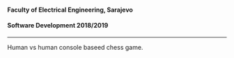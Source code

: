 #### Faculty of Electrical Engineering, Sarajevo
#### Software Development 2018/2019

---

Human vs human console baseed chess game.
